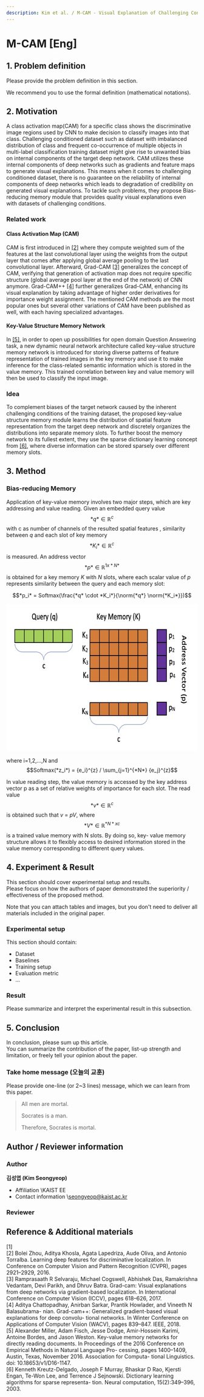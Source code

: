 ```yaml
---
description: Kim et al. / M-CAM - Visual Explanation of Challenging Conditioned Dataset with Bias-reducing Memory / BMVC 2021
---
```


# M-CAM \[Eng\]

##  1. Problem definition

Please provide the problem definition in this section.

We recommend you to use the formal definition \(mathematical notations\).

## 2. Motivation

A class activation map(CAM) for a specific class shows the discriminative image regions used by CNN to make decision to classify images into that class.  Challenging conditioned dataset such as dataset with imbalanced distribution of class and frequent co-occurrence of multiple objects in multi-label classification training dataset might give rise to unwanted bias on internal components of the target deep network. CAM utilizes these internal components of deep networks such as gradients and feature maps to generate visual explanations. This means when it comes to challenging conditioned dataset, there is no guarantee on the reliability of internal components of deep networks which leads to degradation of credibility on generated visual explanations. 
To tackle such problems, they propose Bias-reducing memory module that provides quality visual explanations even with datasets of challenging conditions.

### Related work

#### Class Activation Map (CAM)

CAM is first introduced in [[2]](#2) where they compute weighted sum of the features at the last convolutional layer using the weights from the output layer that comes after applying global average pooling to the last convolutional layer. Afterward, Grad-CAM [[3]](#3) generalizes the concept of CAM, verifying that generation of activation map does not require specific structure (global average pool layer at the end of the network) of CNN anymore. Grad-CAM++ [[4]](#4) further generalizes Grad-CAM, enhancing its visual explanation by taking advantage of higher order derivatives for importance weight assignment. The mentioned CAM methods are the most popular ones but several other variations of CAM have been published as well, with each having specialized advantages. 

#### Key-Value Structure Memory Network

In [[5]](#5), in order to open up possibilities for open domain Question Answering task, a new dynamic neural network architecture called key-value structure memory network is introduced for storing diverse patterns of feature representation of trained images in the key memory and use it to make inference for the class-related semantic information which is stored in the value memory. This trained correlation between key and value memory will then be used to classify the input image. 


### Idea

To complement biases of the target network caused by the inherent challenging conditions of the training dataset, the proposed key-value structure memory module learns the distribution of spatial feature representation from the target deep network and discretely organizes the distributions into separate memory slots. To further boost the memory network to its fullest extent, they use the sparse dictionary learning concept from [[6]](#6), where diverse information can be stored sparsely over different memory slots.


## 3. Method

### Bias-reducing Memory

Application of key-value memory involves two major steps, which are key addressing and value reading. Given an embedded query value $$*q* \in \mathbb{R}^{c}$$ with c as number of channels of the resulted spatial features , similarity between *q* and each slot of key memory $$*K_i* \in \mathbb{R}^{c}$$ is measured. An address vector $$*p* \in \mathbb{R}^{1x*N*}$$ is obtained for a key memory *K* with *N* slots, where each scalar value of *p* represents similarity between the query and each memory slot: 
<p align="center">
  $$*p_i* = Softmax(\frac{*q* \cdot *K_i*}{\norm{*q*} \norm{*K_i*}})$$
</p>

<p align="center">
  <img width="682" height="387" src="../../.gitbook/assets/2022spring/16/figure1.jpg">
</p>

where i=1,2,...,N and $$Softmax(*z_i*) = {e_i}^{z} / \sum_{j=1}^{*N*} {e_j}^{z}$$

In value reading step, the value memory is accessed by the key address vector p as a set of relative weights of importance for each slot. The read value $$*v* \in \mathbb{R}^{c}$$ is obtained such that *v* = *pV*, where $$*V* \in \mathbb{R}^{*N* x c}$$  is a trained value memory with N slots. By doing so, key- value memory structure allows it to flexibly access to desired information stored in the value memory corresponding to different query values.


## 4. Experiment & Result

This section should cover experimental setup and results.  
Please focus on how the authors of paper demonstrated the superiority / effectiveness of the proposed method.

Note that you can attach tables and images, but you don't need to deliver all materials included in the original paper.

### Experimental setup

This section should contain:

* Dataset
* Baselines
* Training setup
* Evaluation metric
* ...

### Result

Please summarize and interpret the experimental result in this subsection.

## 5. Conclusion

In conclusion, please sum up this article.  
You can summarize the contribution of the paper, list-up strength and limitation, or freely tell your opinion about the paper.

### Take home message \(오늘의 교훈\)

Please provide one-line \(or 2~3 lines\) message, which we can learn from this paper.

> All men are mortal.
>
> Socrates is a man.
>
> Therefore, Socrates is mortal.

## Author / Reviewer information

### Author

**김성엽 \(Kim Seongyeop\)** 

* Affiliation \KAIST EE
* Contact information \seongyeop@kaist.ac.kr


### Reviewer


## Reference & Additional materials

[1] <br>
<a id="2">[2]</a> 
Bolei Zhou, Aditya Khosla, Agata Lapedriza, Aude Oliva, and Antonio Torralba. Learning deep features for discriminative localization. In Conference on Computer Vision and Pattern Recognition (CVPR), pages 2921–2929, 2016. <br>
<a id="3">[3]</a>
Ramprasaath R Selvaraju, Michael Cogswell, Abhishek Das, Ramakrishna Vedantam, Devi Parikh, and Dhruv Batra. Grad-cam: Visual explanations from deep networks via gradient-based localization. In International Conference on Computer Vision (ICCV), pages 618–626, 2017. <br>
<a id="4">[4]</a>
Aditya Chattopadhay, Anirban Sarkar, Prantik Howlader, and Vineeth N Balasubrama- nian. Grad-cam++: Generalized gradient-based visual explanations for deep convolu- tional networks. In Winter Conference on Applications of Computer Vision (WACV), pages 839–847. IEEE, 2018. <br>
<a id="5">[5]</a>
Alexander Miller, Adam Fisch, Jesse Dodge, Amir-Hossein Karimi, Antoine Bordes, and Jason Weston. Key-value memory networks for directly reading documents. In Proceedings of the 2016 Conference on Empirical Methods in Natural Language Pro- cessing, pages 1400–1409, Austin, Texas, November 2016. Association for Computa- tional Linguistics. doi: 10.18653/v1/D16-1147. <br>
<a id="6">[6]</a>
Kenneth Kreutz-Delgado, Joseph F Murray, Bhaskar D Rao, Kjersti Engan, Te-Won Lee, and Terrence J Sejnowski. Dictionary learning algorithms for sparse representa- tion. Neural computation, 15(2):349–396, 2003. <br>


